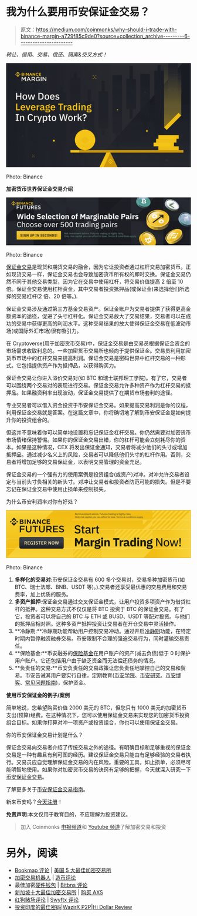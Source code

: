 # 我为什么要用币安保证金交易？

> 原文：<https://medium.com/coinmonks/why-should-i-trade-with-binance-margin-a729f85c9de0?source=collection_archive---------6----------------------->

*转让、借用、交易、偿还、隔离&交叉方式！*

![](img/53721c30a350cce3a7eb1534a80a6cc6.png)

Photo: Binance

**加密货币世界保证金交易介绍**

![](img/c1baf1e8e6356a5aa72c5b1cde79fa8f.png)

Photo: Binance

[保证金交易](https://www.binance.com/en/trade-margin/BTC_USDT?ref=P10U1GSP)是现货和期货交易的融合，因为它让投资者通过杠杆交易加密货币。正如现货交易一样，保证金交易也会导致加密货币所有权的即时交换。保证金交易仍然不同于其他交易类型，因为它在交易中使用杠杆，将交易价值提高 2 倍至 10 倍。保证金交易使用杠杆资金，其中交易者投资抵押品(或保证金)来选择他们所选择的交易杠杆(2 倍、20 倍等。).

保证金交易涉及通过第三方基金交易资产。保证金账户为交易者提供了获得更高金额资本的途径，促进了头寸杠杆化。保证金交易放大了交易结果，交易者可以在成功的交易中获得更高的利润水平。这种交易结果的放大使得保证金交易在低波动市场(或国际外汇市场)很有吸引力。

在 Cryptoverse(用于加密货币交易)中，保证金交易是由交易员根据保证金资金的市场需求收取利息的。一些加密货币交易所也倾向于提供保证金。交易员利用加密货币市场中的杠杆交易来提高利润。保证金交易是密码世界中杠杆交易的一种形式。它包括提供资产作为抵押品，以获得购买力。

保证金交易让你进入溢价交易对(如 BTC 和瑞士联邦理工学院)。有了它，交易者可以围绕两个交易对的表现进行交易。保证金交易允许多种资产作为杠杆交易的抵押品。如果融资利率出现波动，保证金交易提供了在期货市场套利的途径。

专业交易者可以借入资金投资于币安保证金交易。如果提高交易利润是你的议程，利用保证金交易就是答案。在这篇文章中，你将确切地了解到币安保证金是如何提升你的投资组合的。

但这并不意味着你可以简单地设置和忘记保证金杠杆交易。你仍然需要对加密货币市场情绪保持警惕。如果你的保证金交易出错，你的杠杆可能会立刻耗尽你的资本。如果是这种情况，CEX 将发出保证金通知，交易者将减少他们的头寸或增加抵押品。通过减少名义上的风险，交易者可以降低他们头寸的杠杆作用。否则，交易者将增加足够的交易保证金，以表明交易管理的资金充足。

保证金交易的一个强有力的使用案例是投资组合(或资产)对冲。对冲允许交易者设定与当前头寸负相关的新头寸。对冲让交易者和投资者防范可能的损失。但是不要忘记在保证金交易中使用止损单来控制损失。

为什么币安利润率对你有好处？

![](img/c62411fc56b31fe560de7e8ada2ba2d4.png)

Photo: Binance

1.  **多样化的交易对**:币安保证金交易有 600 多个交易对，交易多种加密货币(如 BTC、瑞士法郎、BNB、USDT 等)。).交易者还享受最优惠的交易费用和交易费率，加上优质的服务。
2.  **多资产抵押**:保证金交易通过交叉保证金模式，让用户投资多项资产作为借贷杠杆的抵押。这种交易方式不仅仅是将 BTC 投资于 BTC 的保证金交易。有了它，投资者可以将自己的 BTC 与 ETH 或 BUSD、USDT 等配对投资。与他们的抵押品相对照。这种多资产抵押投资让交易者在开仓交易中灵活操作。
3.  **冷静期:**冷静期功能帮助用户控制交易冲动。通过开启[冷静期](https://www.binance.com/en/support/faq/ad7fd07f63a64954a6d6e9257d16adcc?ref=P10U1GSP)功能，在特定时期内暂停融资融券交易。币安限制不合理的强迫交易行为，同时灌输交易责任。
4.  **保险基金:**币安融券的[保险基金](https://www.binance.com/en/support/faq/152489b2032445c4a77a175d65b80533)在用户账户的资产(减去负债)低于 0 时保护用户账户。它还包括用户由于缺乏资金而无法偿还债务的情况。
5.  **负责任的交易:**币安负责任的交易政策让您负责任地掌控自己的交易和贸易。币安告诫其用户要实行自律，定期教育([币安学院](https://academy.binance.com/en?ref=P10U1GSP)、[币安研究](https://research.binance.com/?ref=P10U1GSP)、[币安博客](https://www.binance.com/en/blog?ref=P10U1GSP)、[常见问题指南](https://www.binance.com/en/support/faq#/4?ref=P10U1GSP))，保护资金。

**使用币安保证金的例子/案例**

简单地说，您希望购买价值 2000 美元的 BTC，但您只有 1000 美元的加密货币支出(预算)经费。在这种情况下，您可以使用保证金交易来实现您的加密货币投资组合目标。如果你打算对冲一项资产或投资组合，你也可以使用保证金交易。

你的币安保证金交易计划是什么？

保证金交易向交易者介绍了传统交易之外的途径。有明确目标和足够重视的保证金交易是一种有趣且有利可图的经历。建议保证金交易只能由有足够经验的交易者执行。交易员应自觉理解保证金交易的内在风险。重要的工具，如止损单，必须尽可能明智地使用。如果你对加密货币交易的诀窍有足够的把握，今天就深入研究一下[币安保证金交易](https://www.binance.com/en/trade-margin/BTC_USDT?ref=P10U1GSP)。

了解更多关于[币安保证金交易指南](https://academy.binance.com/en/articles/binance-margin-trading-guide)。

新来币安吗？[今天注册](https://accounts.binance.com/en/register?ref=P10U1GSP)！

**免责声明**:本文仅用于教育目的，不应理解为投资建议。

> 加入 Coinmonks [电报频道](https://t.me/coincodecap)和 [Youtube 频道](https://www.youtube.com/c/coinmonks/videos)了解加密交易和投资

# 另外，阅读

*   [Bookmap 评论](https://coincodecap.com/bookmap-review-2021-best-trading-software) | [美国 5 大最佳加密交易所](https://coincodecap.com/crypto-exchange-usa)
*   [加密交易机器人](/coinmonks/crypto-trading-bot-c2ffce8acb2a) | [造币评论](https://coincodecap.com/coingate-review)
*   最佳加密[硬件钱包](/coinmonks/hardware-wallets-dfa1211730c6) | [Bitbns 评论](/coinmonks/bitbns-review-38256a07e161)
*   [新加坡十大最佳加密交易所](https://coincodecap.com/crypto-exchange-in-singapore) | [购买 AXS](https://coincodecap.com/buy-axs-token)
*   [红狗赌场评论](https://coincodecap.com/red-dog-casino-review) | [Swyftx 评论](https://coincodecap.com/swyftx-review)
*   [投资印度的最佳密码](https://coincodecap.com/best-crypto-to-invest-in-india-in-2021)|[WazirX P2P](https://coincodecap.com/wazirx-p2p)|[Hi Dollar Review](https://coincodecap.com/hi-dollar-review)